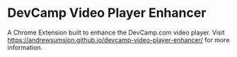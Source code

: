 # DevCamp Video Player Enhancer
A Chrome Extension built to enhance the DevCamp.com video player. Visit https://andrewsumsion.github.io/devcamp-video-player-enhancer/ for more information.
